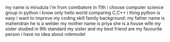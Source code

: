 my name is mirudula
i'm from coimbatore
in 11th i choose computer science group
in python i know only hello world
comparing C,C++ i thing python is easy
i want to improve my coding skill
family background:
my father name is mahendran
he is a welder
my mother name is priya
she is a house wife
my sister studied in 9th standard
my sister and my best friend are my favourite person
i have no idea about rolemodel
